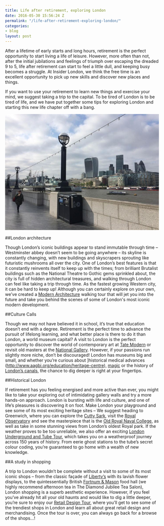 ```yaml
---
title: Life after retirement, exploring London
date: 2016-05-30 15:56:24 Z
permalink: "/life-after-retirement-exploring-london/"
categories:
- blog
layout: post
---
```


After a lifetime of early starts and long hours, retirement is the perfect opportunity to start living a life of leisure. However, more often than not, after the initial jubilations and feelings of triumph over escaping the dreaded 9 to 5, life after retirement can start to feel a little dull, and keeping busy becomes a struggle. At Insider London, we think the free time is an excellent opportunity to pick up new skills and discover new places and things.

If you want to use your retirement to learn new things and exercise your mind, we suggest taking a trip to the capital. To be tired of London is to be tired of life, and we have put together some tips for exploring London and starting this new life chapter off with a bang.

![London riverside](/images/Riverside-770x578.jpg)

##London architecture

Though London’s iconic buildings appear to stand immutable through time – Westminster abbey doesn’t seem to be going anywhere – its skyline is constantly changing, with new buildings and skyscrapers sprouting like futuristic mushrooms all over the city. One of London’s best features is that it constantly reinvents itself to keep up with the times; from brilliant Brutalist buildings such as the National Theatre to Gothic gems sprinkled about, the city is full of hidden architectural treasures, and walking through London can feel like taking a trip through time. As the fastest growing Western city, it can be hard to keep up! Although you can certainly explore on your own, we’ve created a [Modern Architecture](/tours/modern-architecture-tour/) walking tour that will jet you into the future and take you behind the scenes of some of London's most iconic modern development.

##Culture Calls

Though we may not have believed it in school, it’s true that education doesn’t end with a degree. Retirement is the perfect time to advance the pursuit of lifelong learning, and what better place is there to do it than London, a world museum capital? A visit to London is the perfect opportunity to discover the world of contemporary art at [Tate Modern](http://www.tate.org.uk/visit/tate-modern) or revisit old masters at the [National Gallery](https://www.nationalgallery.org.uk/). However, if your passions run slightly more niche, don’t be discouraged! London has museums big and small, and whether you’re curious about ]historical medical advances
(http://www.aagbi.org/education/heritage-centre), [magic](http://themagiccircle.co.uk/) or the history of [London’s canals](http://www.canalmuseum.org.uk/), the chance to dig deeper is right at your fingertips.

##Historical London

If retirement has you feeling energised and more active than ever, you might like to take your exploring out of intimidating gallery walls and try a more hands-on approach. London is bursting with life and culture, and one of life’s pleasures is discovering it on foot. Make London your playground and see some of its most exciting heritage sites – We suggest heading to Greenwich, where you can explore the [Cutty Sark](http://www.rmg.co.uk/cutty-sark), visit the [Royal Observatory](http://www.rmg.co.uk/royal-observatory) and see the masterpiece that is the [Old Royal Naval College](http://www.ornc.org/), as well as take in some stunning views from London’s oldest Royal park. If the weather proves to be too unreliable, we also offer an exciting [London Underground and Tube Tour](/tours/london-underground-and-tube-tour/), which takes you on a weatherproof journey across 150 years of history. From eerie ghost stations to the tube’s secret colour coding, you’re guaranteed to go home with a wealth of new knowledge.


##A study in shopping

A trip to London wouldn’t be complete without a visit to some of its most iconic shops – from the classic façade of [Liberty’s](http://www.liberty.co.uk/) with its lavish flower displays, to the quintessentially British [Fortnum & Mason](https://www.fortnumandmason.com) food hall (we highly recommend afternoon tea in The Diamond Jubilee Tea Salon), London shopping is a superb aesthetic experience. However, if you feel you’ve already hit all your old haunts and would like to dig a little deeper, you’re sure to enjoy our [Retail Design Tour](/tours/retail-design/), where you’ll get to see some of the trendiest shops in London and learn all about great retail design and merchandising. Once the tour is over, you can always go back for a browse of the shops...!
